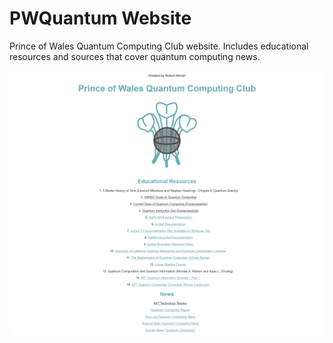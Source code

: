 # PWQuantum Website

Prince of Wales Quantum Computing Club website. Includes educational resources and sources that cover quantum computing news.

![Screenshot](screenshot.png)
